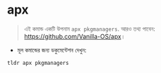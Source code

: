 # apx

> এই কমান্ড একটি উপনাম `apx pkgmanagers`.
> আরও তথ্য পাবেন: <https://github.com/Vanilla-OS/apx>।

- মূল কমান্ডের জন্য ডকুমেন্টেশন দেখুন:

`tldr apx pkgmanagers`
